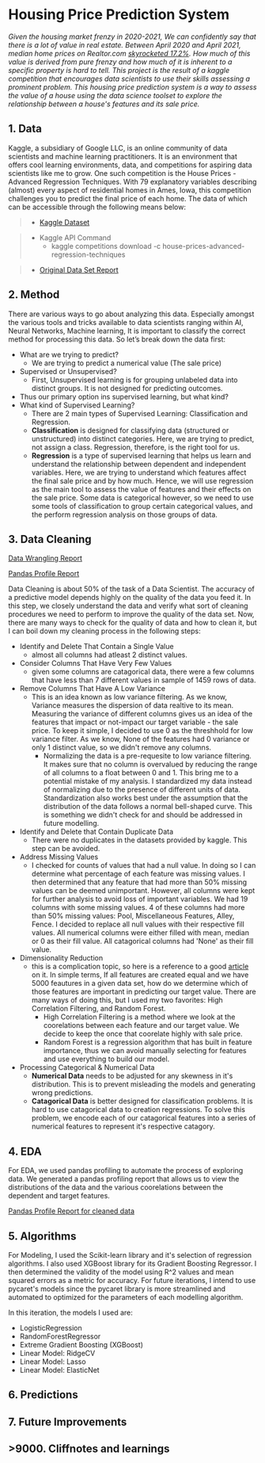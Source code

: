 # Housing Price Prediction System
*Given the housing market frenzy in 2020-2021, We can confidently say that there is a lot of value in real estate.  Between April 2020 and April 2021, median home prices on Realtor.com [skyrocketed 17.2%](https://fortune.com/2021/09/21/home-prices-forecast-models-2022-predictions/). How much of this value is derived from pure frenzy and how much of it is inherent to a specific property is hard to tell. This project is the result of a kaggle competition that encourages data scientists to use their skills assessing a prominent problem. This housing price prediction system is a way to assess the value of a house using the data science toolset to explore the relationship between a house's features and its sale price.*

## 1. Data

Kaggle, a subsidiary of Google LLC, is an online community of data scientists and machine learning practitioners. It is an environment that offers cool learning environments, data, and competitions for aspiring data scientists like me to grow. One such competition is the House Prices - Advanced Regression Techniques. With 79 explanatory variables describing (almost) every aspect of residential homes in Ames, Iowa, this competition challenges you to predict the final price of each home. The data of which can be accessible through the following means below:

> - [Kaggle Dataset](https://www.kaggle.com/c/house-prices-advanced-regression-techniques/data)

> - Kaggle API Command
 >   - kaggle competitions download -c house-prices-advanced-regression-techniques

> - [Original Data Set Report](http://jse.amstat.org/v19n3/decock.pdf)


## 2. Method

There are various ways to go about analyzing this data. Especially amongst the various tools and tricks available to data scientists ranging within AI, Neural Networks, Machine learning, It is important to classify the correct method for processing this data. So let’s break down the data first:

- What are we trying to predict?
  - We are trying to predict a numerical value (The sale price)
- Supervised or Unsupervised?
  - First, Unsupervised learning is for grouping unlabeled data into distinct groups. It is not designed for predicting outcomes. 
 - Thus our primary option ins supervised learning, but what kind?
- What kind of Supervised Learning?
  - There are 2 main types of Supervised Learning: Classification and Regression.
   - **Classification** is designed for classifying data (structured or unstructured) into distinct categories. Here, we are trying to predict, not assign a class. Regression, therefore, is the right tool for us.
   - **Regression** is a type of supervised learning that helps us learn and understand the relationship between dependent and independent variables. Here, we are trying to understand which features affect the final sale price and by how much. Hence, we will use regression as the main tool to assess the value of features and their effects on the sale price. Some data is categorical however, so we need to use some tools of classification to group certain categorical values, and the perform regression analysis on those groups of data. 

## 3. Data Cleaning 

[Data Wrangling Report](https://github.com/SwechaKranthi/DataScience-Capstone2-HousingPrices/blob/main/Notebooks/Housing_DataWrangling.ipynb)

[Pandas Profile Report](https://github.com/SwechaKranthi/DataScience-Capstone2-HousingPrices/blob/main/Reports/Housing_Data_Report.html)


Data Cleaning is about 50% of the task of a Data Scientist. The accuracy of a predictive model depends highly on the quality of the data you feed it. In this step, we closely understand the data and verify what sort of cleaning procedures we need to perform to improve the quality of the data set. Now, there are many ways to check for the quality of data and how to clean it, but I can boil down my cleaning process in the following steps:

- Identify and Delete That Contain a Single Value
  - almost all columns had atleast 2 distinct values. 
- Consider Columns That Have Very Few Values
  - given some columns are catagorical data, there were a few columns that have less than 7 different values in sample of 1459 rows of data. 
- Remove Columns That Have A Low Variance
  - This is an idea known as low variance filtering. As we know, Variance measures the dispersion of data realtive to its mean. Measuring the variance of different columns gives us an idea of the features that impact or not-impact our target variable - the sale price. To keep it simple, I decided to use 0 as the threshhold for low variance filter. As we know, None of the features had 0 variance or only 1 distinct value, so we didn't remove any columns. 
    - Normalizing the data is a pre-requesite to low variance filtering. It makes sure that no column is overvalued by reducing the range of all columns to a float between 0 and 1. This bring me to a potential mistake of my analysis. I standardized my data instead of normalizing due to the presence of different units of data. Standardization also works best under the assumption that the distribution of the data follows a normal bell-shaped curve. This is something we didn't check for and should be addressed in future modelling. 
- Identify and Delete that Contain Duplicate Data
  - There were no duplicates in the datasets provided by kaggle. This step can be avoided. 
- Address Missing Values 
  - I checked for counts of values that had a null value. In doing so I can determine what percentage of each feature was missing values. I then determined that any feature that had more than 50% missing values can be deemed unimportant. However, all columns were kept for further analysis to avoid loss of important variables.  We had 19 columns with some missing values. 4 of these columns had more than 50% missing values: Pool, Miscellaneous Features, Alley, Fence. I decided to replace all null values with their respective fill values. All numerical columns were either filled with mean, median or 0 as their fill value. All catagorical columns had 'None' as their fill value. 
- Dimensionality Reduction
  - this is a complication topic, so here is a reference to a good [article](https://www.analyticsvidhya.com/blog/2018/08/dimensionality-reduction-techniques-python/) on it. In simple terms, If all features are created equal and we have 5000 feautures in a given data set, how do we determine which of those features are important in predicting our target value. There are many ways of doing this, but I used my two favorites: High Correlation Filtering, and Random Forest. 
    - High Correlation Filtering is a method where we look at the coorelations between each feature and our target value. We decide to keep the once that coorelate highly with sale price. 
    - Random Forest is a regression algorithm that has built in feature importance, thus we can avoid manually selecting for features and use everything to build our model. 
- Processing Categorical & Numerical Data
  - **Numerical Data** needs to be adjusted for any skewness in it's distribution. This is to prevent misleading the models and generating wrong predictions. 
  - **Catagorical Data** is better designed for classification problems. It is hard to use catagorical data to creation regressions. To solve this problem, we encode each of our catagorical features into a series of numerical features to represent it's respective catagory. 

## 4. EDA

 For EDA, we used pandas profiling to automate the process of exploring data. We generated a pandas profiling report that allows us to view the distributions of the data and the various coorelations between the dependent and target features. 
 
 [Pandas Profile Report for cleaned data](https://github.com/SwechaKranthi/DataScience-Capstone2-HousingPrices/blob/main/Reports/Housing_Data_Report_CleanedData.html)


## 5. Algorithms

For Modeling, I used the Scikit-learn library and it's selection of regression algorithms. I also used XGBoost library for its Gradient Boosting Regressor. I then determined the validity of the model using R^2 values and mean squared errors as a metric for accuracy. For future iterations, I intend to use pycaret's models since the pycaret library is more streamlined and automated to optimized for the parameters of each modelling algorithm. 

In this iteration, the models I used are:

 - LogisticRegression
 - RandomForestRegressor
 - Extreme Gradient Boosting (XGBoost) 
 - Linear Model: RidgeCV
 - Linear Model: Lasso
 - Linear Model: ElasticNet

## 6. Predictions

## 7. Future Improvements

## >9000. Cliffnotes and learnings
